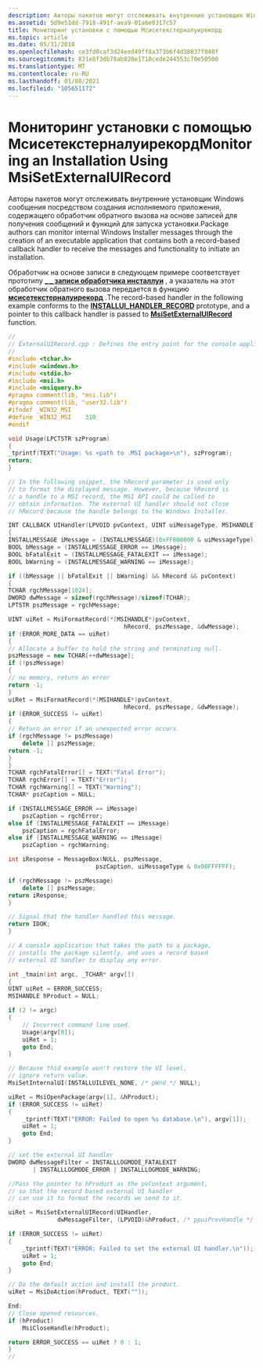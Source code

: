 ```yaml
---
description: Авторы пакетов могут отслеживать внутренние установщик Windows сообщения посредством создания исполняемого приложения, содержащего обработчик обратного вызова на основе записей для получения сообщений и функций для запуска установки.
ms.assetid: 5d9e51dd-7918-491f-aea9-01a6e0317c57
title: Мониторинг установки с помощью Мсисетекстерналуирекорд
ms.topic: article
ms.date: 05/31/2018
ms.openlocfilehash: ce3fd0caf3d24eed49ff8a373b6f4d38037f840f
ms.sourcegitcommit: 831e8f3db78ab820e1710cede244553c70e50500
ms.translationtype: MT
ms.contentlocale: ru-RU
ms.lasthandoff: 01/08/2021
ms.locfileid: "105651172"
---
```

# <a name="monitoring-an-installation-using-msisetexternaluirecord"></a><span data-ttu-id="e6a15-103">Мониторинг установки с помощью Мсисетекстерналуирекорд</span><span class="sxs-lookup"><span data-stu-id="e6a15-103">Monitoring an Installation Using MsiSetExternalUIRecord</span></span>

<span data-ttu-id="e6a15-104">Авторы пакетов могут отслеживать внутренние установщик Windows сообщения посредством создания исполняемого приложения, содержащего обработчик обратного вызова на основе записей для получения сообщений и функций для запуска установки.</span><span class="sxs-lookup"><span data-stu-id="e6a15-104">Package authors can monitor internal Windows Installer messages through the creation of an executable application that contains both a record-based callback handler to receive the messages and functionality to initiate an installation.</span></span>

<span data-ttu-id="e6a15-105">Обработчик на основе записи в следующем примере соответствует прототипу [**\_ \_ записи обработчика инсталлуи**](/windows/win32/api/msi/nc-msi-installui_handler_record) , а указатель на этот обработчик обратного вызова передается в функцию [**мсисетекстерналуирекорд**](/windows/desktop/api/Msi/nf-msi-msisetexternaluirecord) .</span><span class="sxs-lookup"><span data-stu-id="e6a15-105">The record-based handler in the following example conforms to the [**INSTALLUI\_HANDLER\_RECORD**](/windows/win32/api/msi/nc-msi-installui_handler_record) prototype, and a pointer to this callback handler is passed to [**MsiSetExternalUIRecord**](/windows/desktop/api/Msi/nf-msi-msisetexternaluirecord) function.</span></span>


```C++
//
// ExternalUIRecord.cpp : Defines the entry point for the console application.
//
#include <tchar.h>
#include <windows.h>
#include <stdio.h>
#include <msi.h>
#include <msiquery.h>
#pragma comment(lib, "msi.lib")
#pragma comment(lib, "user32.lib")
#ifndef _WIN32_MSI
#define _WIN32_MSI    310
#endif 

void Usage(LPCTSTR szProgram)
{
_tprintf(TEXT("Usage: %s <path to .MSI package>\n"), szProgram);
return;
}

// In the following snippet, the hRecord parameter is used only
// to format the displayed message. However, because hRecord is 
// a handle to a MSI record, the MSI API could be called to
// obtain information. The external UI handler should not close
// hRecord because the handle belongs to the Windows Installer.

INT CALLBACK UIHandler(LPVOID pvContext, UINT uiMessageType, MSIHANDLE hRecord)
{
INSTALLMESSAGE iMessage = (INSTALLMESSAGE)(0xFF000000 & uiMessageType);
BOOL bMessage = (INSTALLMESSAGE_ERROR == iMessage);
BOOL bFatalExit = (INSTALLMESSAGE_FATALEXIT == iMessage);
BOOL bWarning = (INSTALLMESSAGE_WARNING == iMessage);

if ((bMessage || bFatalExit || bWarning) && hRecord && pvContext)
{
TCHAR rgchMessage[1024];
DWORD dwMessage = sizeof(rgchMessage)/sizeof(TCHAR);
LPTSTR pszMessage = rgchMessage;

UINT uiRet = MsiFormatRecord(*(MSIHANDLE*)pvContext, 
                                 hRecord, pszMessage, &dwMessage);
if (ERROR_MORE_DATA == uiRet)
{
// Allocate a buffer to hold the string and terminating null.
pszMessage = new TCHAR[++dwMessage];
if (!pszMessage)
{
// no memory, return an error
return -1;
}
uiRet = MsiFormatRecord(*(MSIHANDLE*)pvContext, 
                                 hRecord, pszMessage, &dwMessage);
if (ERROR_SUCCESS != uiRet)
{
// Return an error if an unexpected error occurs.
if (rgchMessage != pszMessage)
    delete [] pszMessage;
return -1;
}
}
TCHAR rgchFatalError[] = TEXT("Fatal Error");
TCHAR rgchError[] = TEXT("Error");
TCHAR rgchWarning[] = TEXT("Warning");
TCHAR* pszCaption = NULL;

if (INSTALLMESSAGE_ERROR == iMessage)
    pszCaption = rgchError;
else if (INSTALLMESSAGE_FATALEXIT == iMessage)
    pszCaption = rgchFatalError;
else if (INSTALLMESSAGE_WARNING == iMessage)
    pszCaption = rgchWarning;

int iResponse = MessageBox(NULL, pszMessage, 
                         pszCaption, uiMessageType & 0x00FFFFFF);

if (rgchMessage != pszMessage)
    delete [] pszMessage;
return iResponse;
}

// Signal that the handler handled this message.
return IDOK;
}

// A console application that takes the path to a package,
// installs the package silently, and uses a record based 
// external UI handler to display any error.

int _tmain(int argc, _TCHAR* argv[])
{
UINT uiRet = ERROR_SUCCESS;
MSIHANDLE hProduct = NULL;

if (2 != argc)
{
    // Incorrect command line used.
    Usage(argv[0]);
    uiRet = 1;
    goto End;
}

// Because thid example won't restore the UI level,
// ignore return value.
MsiSetInternalUI(INSTALLUILEVEL_NONE, /* pWnd */ NULL);

uiRet = MsiOpenPackage(argv[1], &hProduct);
if (ERROR_SUCCESS != uiRet)
{
    _tprintf(TEXT("ERROR: Failed to open %s database.\n"), argv[1]);
    uiRet = 1;
    goto End;
}

// set the external UI handler
DWORD dwMessageFilter = INSTALLLOGMODE_FATALEXIT
       | INSTALLLOGMODE_ERROR | INSTALLLOGMODE_WARNING;

//Pass the pointer to hProduct as the pvContext argument, 
// so that the record based external UI handler
// can use it to format the records we send to it.

uiRet = MsiSetExternalUIRecord(UIHandler, 
              dwMessageFilter, (LPVOID)&hProduct, /* ppuiPrevHandle */ NULL);

if (ERROR_SUCCESS != uiRet)
{
    _tprintf(TEXT("ERROR: Failed to set the external UI handler.\n"));
    uiRet = 1;
    goto End;
}

// Do the default action and install the product.
uiRet = MsiDoAction(hProduct, TEXT(""));

End:
// Close opened resources.
if (hProduct)
    MsiCloseHandle(hProduct);

return ERROR_SUCCESS == uiRet ? 0 : 1;
}
//
```



 

 
